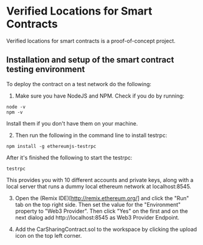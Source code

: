 # Verified Locations for Smart Contracts

Verified locations for smart contracts is a proof-of-concept project.

## Installation and setup of the smart contract testing environment

To deploy the contract on a test network do the following:

1. Make sure you have NodeJS and NPM. Check if you do by running:
```
node -v
npm -v
```
Install them if you don't have them on your machine.

2. Then run the following in the command line to install testrpc:

```
npm install -g ethereumjs-testrpc
```
After it's finished the following to start the testrpc:
```
testrpc
```
This provides you with 10 different accounts and private keys, along with a local server that runs a dummy local ethereum network at localhost:8545.

3. Open the (Remix IDE)[http://remix.ethereum.org/] and click the "Run" tab on the top right side. Then set the value for the "Environment" property to "Web3 Provider". Then click "Yes" on the first and on the next dialog add http://localhost:8545 as Web3 Provider Endpoint.

4. Add the CarSharingContract.sol to the workspace by clicking the upload icon on the top left corner.
